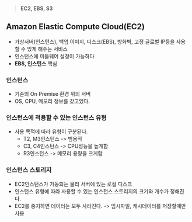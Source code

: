> **EC2, EBS, S3**

## Amazon Elastic Compute Cloud(EC2)
+ 가상서버(인스턴스), 백업 이미지, 디스크(EBS), 방화벽, 고정 글로벌 IP등을 사용할 수 있게 해주는 서비스 
+ 인스턴스에 미들웨어 설정이 가능하다
+ **EBS, 인스턴스** 핵심

### 인스턴스
+ 기존의 On Premise 환경 위의 서버
+ OS, CPU, 메모리 정보를 갖고있다.

### 인스턴스에 적용할 수 있는 인스턴스 유형
+ 사용 목적에 따라 유형이 구분된다.
  + T2, M3인스턴스 -> 범용적
  + C3, C4인스턴스 -> CPU성능을 높게함
  + R3인스턴스 -> 메모리 용량을 크게함
  
### 인스턴스 스토리지
+ EC2인스턴스가 가동되는 물리 서버에 있는 로컬 디스크
+ 인스턴스 유형에 따라 사용할 수 있는 인스턴스 스토리지의 크기와 개수가 정해진다.
+ EC2를 중지하면 데이터는 모두 사라진다. -> 임시파일, 캐시데이터를 저장할때만 사용



